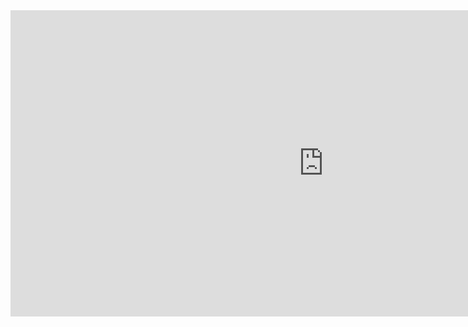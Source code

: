 <iframe width="1002" height="490" src="https://www.youtube.com/embed/qp3lNEa_kqQ" title="INDONESIA DAN FOTO JURNALISTIK" frameborder="0" allow="accelerometer; autoplay; clipboard-write; encrypted-media; gyroscope; picture-in-picture; web-share" allowfullscreen></iframe>